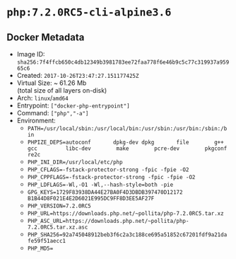 # `php:7.2.0RC5-cli-alpine3.6`

## Docker Metadata

- Image ID: `sha256:7f4ffcb650c4db12349b3981783ee72faa778f6e46b9c5c77c319937a95965c6`
- Created: `2017-10-26T23:47:27.151177425Z`
- Virtual Size: ~ 61.26 Mb  
  (total size of all layers on-disk)
- Arch: `linux`/`amd64`
- Entrypoint: `["docker-php-entrypoint"]`
- Command: `["php","-a"]`
- Environment:
  - `PATH=/usr/local/sbin:/usr/local/bin:/usr/sbin:/usr/bin:/sbin:/bin`
  - `PHPIZE_DEPS=autoconf 		dpkg-dev dpkg 		file 		g++ 		gcc 		libc-dev 		make 		pcre-dev 		pkgconf 		re2c`
  - `PHP_INI_DIR=/usr/local/etc/php`
  - `PHP_CFLAGS=-fstack-protector-strong -fpic -fpie -O2`
  - `PHP_CPPFLAGS=-fstack-protector-strong -fpic -fpie -O2`
  - `PHP_LDFLAGS=-Wl,-O1 -Wl,--hash-style=both -pie`
  - `GPG_KEYS=1729F83938DA44E27BA0F4D3DBDB397470D12172 B1B44D8F021E4E2D6021E995DC9FF8D3EE5AF27F`
  - `PHP_VERSION=7.2.0RC5`
  - `PHP_URL=https://downloads.php.net/~pollita/php-7.2.0RC5.tar.xz`
  - `PHP_ASC_URL=https://downloads.php.net/~pollita/php-7.2.0RC5.tar.xz.asc`
  - `PHP_SHA256=92a745048912beb3f6c2a3c188ce695a51852c67201fdf9a21dafe59f51aecc1`
  - `PHP_MD5=`
